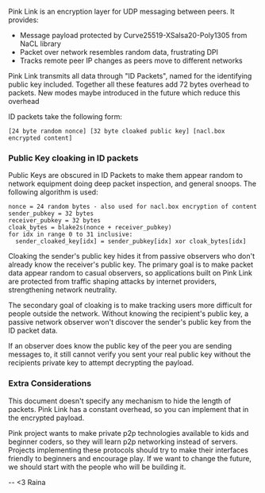 Pink Link is an encryption layer for UDP messaging between peers. It provides:

 * Message payload protected by Curve25519-XSalsa20-Poly1305 from NaCL library
 * Packet over network resembles random data, frustrating DPI
 * Tracks remote peer IP changes as peers move to different networks

Pink Link transmits all data through "ID Packets", named for the identifying public key included. Together all these features add 72 bytes overhead to packets. New modes maybe introduced in the future which reduce this overhead

ID packets take the following form:

```
[24 byte random nonce] [32 byte cloaked public key] [nacl.box encrypted content]
```

### Public Key cloaking in ID packets ###

Public Keys are obscured in ID Packets to make them appear random to network equipment doing deep packet inspection, and general snoops. The following algorithm is used:

```
nonce = 24 random bytes - also used for nacl.box encryption of content
sender_pubkey = 32 bytes
receiver_pubkey = 32 bytes
cloak_bytes = blake2s(nonce + receiver_pubkey)
for idx in range 0 to 31 inclusive:
  sender_cloaked_key[idx] = sender_pubkey[idx] xor cloak_bytes[idx]
```

Cloaking the sender's public key hides it from passive observers who don't already know the receiver's public key. The primary goal is to make packet data appear random to casual observers, so applications built on Pink Link are protected from traffic shaping attacks by internet providers, strengthening network neutrality.

The secondary goal of cloaking is to make tracking users more difficult for people outside the network. Without knowing the recipient's public key, a passive network observer won't discover the sender's public key from the ID packet data.

If an observer does know the public key of the peer you are sending messages to, it still cannot verify you sent your real public key without the recipients private key to attempt decrypting the payload.


### Extra Considerations ###

This document doesn't specify any mechanism to hide the length of packets. Pink Link has a constant overhead, so you can implement that in the encrypted payload.

Pink project wants to make private p2p technologies available to kids and beginner coders, so they will learn p2p networking instead of servers. Projects implementing these protocols should try to make their interfaces friendly to beginners and encourage play. If we want to change the future, we should start with the people who will be building it.

  -- <3 Raina
